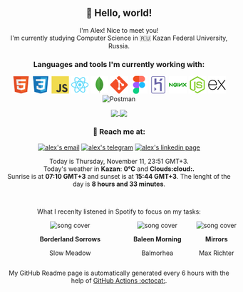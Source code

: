 <div page align="center">
  <h2>👋 Hello, world!</h2>
  <p>
    I'm Alex! Nice to meet you! <br />
    I'm currently studying Computer Science in 🇷🇺 Kazan Federal University,
    Russia.
  </p>
  <h3>Languages and tools I'm currently working with:</h3>
  <p>
    <img
      alt="HTML"
      width="40px"
      src="https://raw.githubusercontent.com/devicons/devicon/master/icons/html5/html5-original.svg"
    />
    <img
      alt="CSS"
      width="40px"
      src="https://raw.githubusercontent.com/devicons/devicon/master/icons/css3/css3-original.svg"
    />
    <img
      alt="JavaScript"
      width="40px"
      src="https://raw.githubusercontent.com/devicons/devicon/master/icons/javascript/javascript-original.svg"
    />
    <img
      alt="React"
      width="40px"
      src="https://raw.githubusercontent.com/devicons/devicon/master/icons/react/react-original.svg"
    />
    <img
      alt="Mongo"
      width="40px"
      src="https://raw.githubusercontent.com/devicons/devicon/master/icons/mongodb/mongodb-original.svg"
    />
    <img
      alt="Git"
      width="40px"
      src="https://raw.githubusercontent.com/devicons/devicon/master/icons/git/git-original.svg"
    />
    <img
      alt="Figma"
      width="40px"
      src="https://raw.githubusercontent.com/devicons/devicon/master/icons/figma/figma-original.svg"
    />
    <img
      alt="Heroku"
      width="40px"
      src="https://raw.githubusercontent.com/devicons/devicon/master/icons/heroku/heroku-original.svg"
    />
    <img
      alt="Nginx"
      width="40px"
      src="https://raw.githubusercontent.com/devicons/devicon/master/icons/nginx/nginx-original.svg"
    />
    <img
      alt="Nodejs"
      width="40px"
      src="https://raw.githubusercontent.com/devicons/devicon/master/icons/nodejs/nodejs-original.svg"
    />
    <img
      alt="Express"
      width="40px"
      src="https://raw.githubusercontent.com/devicons/devicon/master/icons/express/express-original.svg"
    />
    <img
      alt="Postman"
      width="40px"
      src="https://logowiki.net/uploads/logo/p/postman.svg"
    />
  </p>

  <div class="github-stats">
    <a href="https://github.com/vakhitovalex" target="_blank">
      <img
        align="center"
        height="135px"
        src="https://github-readme-stats.vercel.app/api/top-langs/?username=vakhitovalex&layout=compact&bg_color=0,f2fcfe,1c92d2&title_color=383535&text_color=383535"
      />
    </a>
    <a href="https://github.com/vakhitovalex" target="_blank">
      <img
        align="center"
        height="135px"
        src="https://github-readme-stats.vercel.app/api?username=vakhitovalex&count_private=true&show_icons=true&bg_color=0,1c92d2,f2fcfe&title_color=383535&text_color=383535&hide=stars,issues,contribs&icon_color=383535"
      />
    </a>
    <br />
  </div>

  <h3>📱 Reach me at:</h3>
  <p>
    <a href="mailto:vakhitovalex@gmail.com" target="_blank"
      ><img
        src="https://upload.wikimedia.org/wikipedia/commons/7/7e/Gmail_icon_%282020%29.svg"
        alt="alex's email"
        height="30"
        width="40"
    /></a>
    <a href="https://t.me/vakhal" target="_blank"
      ><img
        src="https://upload.wikimedia.org/wikipedia/commons/8/82/Telegram_logo.svg"
        alt="alex's telegram"
        height="30"
        width="40"
    /></a>
    <a href="https://linkedin.com/in/alex-vakhitov" target="_blank"
      ><img
        src="https://content.linkedin.com/content/dam/me/business/en-us/amp/brand-site/v2/bg/LI-Bug.svg.original.svg"
        alt="alex's linkedin page"
        height="30"
        width="40"
    /></a>
  </p>

  <p>
    Today is Thursday, November 11, 23:51 GMT+3. <br />Today's weather in <b>Kazan</b>:
    <b>0°C</b> and
    <b>Clouds:cloud:.</b> <br />Sunrise is at
    <b>07:10 GMT+3</b> and sunset is at <b>15:44 GMT+3</b
    >. The lenght of the day is
    <b>8 hours and 33 minutes</b>.
  </p>
  <br />
  <div class="music">
    <p class="music__header">
      What I recenlty listened in Spotify to focus on my tasks:
    </p>
    <div
      class="music__list"
      style="display: flex; justify-content: space-evenly; width: 550px"
    >
      <div class="music__song" style="margin: 0 40px">
        <img
          src="https:&#x2F;&#x2F;i.scdn.co&#x2F;image&#x2F;ab67616d0000485163c5585c7c8cebbdce49b933"
          alt="song cover"
          title=""
        />
        <p class="music__song-title">
          <b>Borderland Sorrows</b>
        </p>
        <p class="music__song-artist">Slow Meadow</p>
      </div>
      <div class="music__song">
        <img
          src="https:&#x2F;&#x2F;i.scdn.co&#x2F;image&#x2F;ab67616d000048511fa74364ad8e411d81783933"
          alt="song cover"
          title=""
        />
        <p class="music__song-title">
          <b>Baleen Morning</b>
        </p>
        <p class="music__song-artist">Balmorhea</p>
      </div>
      <div class="music__song">
        <img
          src="https:&#x2F;&#x2F;i.scdn.co&#x2F;image&#x2F;ab67616d0000485144df4615f30bf50067f2e208"
          alt="song cover"
          title=""
        />
        <p class="music__song-title">
          <b>Mirrors</b>
        </p>
        <p class="music__song-artist">Max Richter</p>
      </div>
    </div>
    <p>
      My GitHub Readme page is automatically generated every 6 hours with the
      help of
      <a href="https://github.com/features/actions" target="_blank">
        GitHub Actions :octocat:</a
      >.
    </p>
  </div>
</div>
